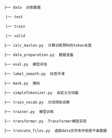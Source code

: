 

`├── data  训练数据`

​	`|── test`

​	`|── train`

​	`|── valid`

`├── calc_maxlen.py  计算训练预料的token长度`

`├── data_preparation.py  数据准备`

`├── eval.py  模型评估`

`├── label_smooth.py  标签平滑`

`├── mask.py  掩码`

`├── simpleTokenizer.py  自定义分词器`

`├── train_vocab.py  分词得到词表`

`├── trainer.py  模型训练`

`├── transformer.py  Transformer模型实现`

`├── truncate_files.py  选取data文件夹中前若干条数据`
